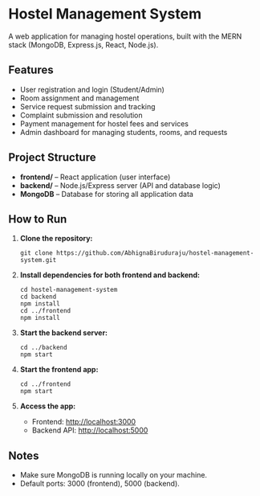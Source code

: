 # Hostel Management System

A web application for managing hostel operations, built with the MERN stack (MongoDB, Express.js, React, Node.js).

## Features

- User registration and login (Student/Admin)
- Room assignment and management
- Service request submission and tracking
- Complaint submission and resolution
- Payment management for hostel fees and services
- Admin dashboard for managing students, rooms, and requests

## Project Structure

- **frontend/** – React application (user interface)
- **backend/** – Node.js/Express server (API and database logic)
- **MongoDB** – Database for storing all application data

## How to Run

1. **Clone the repository:**
   ```
   git clone https://github.com/AbhignaBiruduraju/hostel-management-system.git
   ```

2. **Install dependencies for both frontend and backend:**
   ```
   cd hostel-management-system
   cd backend
   npm install
   cd ../frontend
   npm install
   ```

3. **Start the backend server:**
   ```
   cd ../backend
   npm start
   ```

4. **Start the frontend app:**
   ```
   cd ../frontend
   npm start
   ```

5. **Access the app:**
   - Frontend: [http://localhost:3000](http://localhost:3000)
   - Backend API: [http://localhost:5000](http://localhost:5000)

## Notes

- Make sure MongoDB is running locally on your machine.
- Default ports: 3000 (frontend), 5000 (backend).

